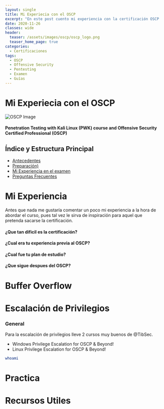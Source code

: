```yaml
---
layout: single
title: Mi Experiecia con el OSCP
excerpt: "En este post cuento mi experiencia con la certificación OSCP , tambien doy algunos tips y comparto recursos para quienes quieran abordar la certificación con éxito"
date: 2020-11-26
classes: wide
header:
  teaser: /assets/images/oscp/oscp_logo.png
  teaser_home_page: true
categories:
  - Certificaciones
tags:
  - OSCP
  - Offensive Security
  - Pentesting
  - Examen
  - Guías
---
```


# Mi Experiecia con el OSCP 

![OSCP Image](https://miro.medium.com/max/939/1*9tIaYrrJSKBKR-LnoGzBgQ.png)
#### Penetration Testing with Kali Linux (PWK) course and Offensive Security Certified Professional (OSCP) 


## Índice y Estructura Principal
- [Antecedentes](#Antecedentes)
- [Preparación)](#buffer-overflow-windows)
- [Mi Experiencia en el examen](#buffer-overflow-windows)
- [Preguntas Frecuentes](#buffer-overflow-windows)



          
Mi Experiencia
===============================================================================================================================
Antes que nada me gustaría comentar un poco mi experiencia a la hora de abordar el curso, pues tal vez le sirva de inspiración para aquel que pretenda sacarse la certificación.

#### ¿Que tan dificil es la certificación?



#### ¿Cual era tu experiencia previa al OSCP?



#### ¿Cual fue tu plan de estudio?



#### ¿Que sigue despues del OSCP?







Buffer Overflow 
===============================================================================================================================



Escalación de Privilegios
===============================================================================================================================


### General

Para la escalación de privilegios lleve 2 cursos muy buenos de @TibSec.

- Windows Privilege Escalation for OSCP & Beyond!
- Linux Privilege Escalation for OSCP & Beyond!


```bash
whoami

```

Practica
===============================================================================================================================


Recursos Utiles
===============================================================================================================================
